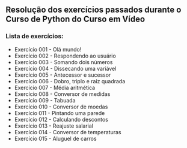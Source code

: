 ## Resolução dos exercícios passados durante o Curso de Python do Curso em Vídeo

### Lista de exercícios:
- Exercício 001 - Olá mundo!
- Exercício 002 - Respondendo ao usuário
- Exercício 003 - Somando dois números
- Exercício 004 - Dissecando uma variável
- Exercício 005 - Antecessor e sucessor
- Exercício 006 - Dobro, triplo e raiz quadrada
- Exercício 007 - Média aritmética
- Exercício 008 - Conversor de medidas
- Exercício 009 - Tabuada
- Exercício 010 - Conversor de moedas
- Exercício 011 - Pintando uma parede
- Exercício 012 - Calculando descontos
- Exercício 013 - Reajuste salarial
- Exercício 014 - Conversor de temperaturas
- Exercício 015 - Aluguel de carros
